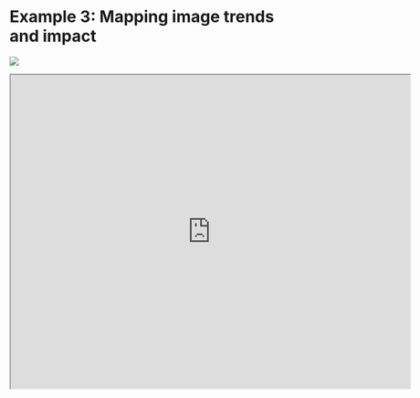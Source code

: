 # Example 3: Mapping image trends and impact

![](/color-text-ocr.png)

<Bleed full>
<iframe src="https://datastudio.google.com/embed/reporting/f839d963-ed4b-4594-9fed-6f29d8d47fcc/page/bRFFC"
     width="700"
     height="550"
     title="Image use trends"
   ></iframe>
</Bleed>

